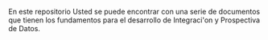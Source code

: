 En este repositorio Usted se puede encontrar con una serie de documentos que tienen los fundamentos para el desarrollo de Integraci'on y Prospectiva de Datos. 
